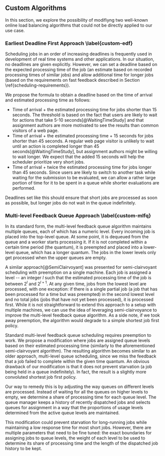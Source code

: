 ## Custom Algorithms

In this section, we explore the possibility of modifiyng two well-known online 
load balancing algorithms that could not be directly applied to our use case.

### Earliest Deadline First Approach \label{custom-edf}

Scheduling jobs in an order of increasing deadlines is frequently used in 
development of real time systems and other applications. In our situation, no 
deadlines are given explicitly. However, we can set a deadline based on the 
expected processing time of the job (an estimate based on recorded processing 
times of similar jobs) and allow additional time for longer jobs (based on the 
requirements on fast feedback described in Section 
\ref{scheduling-requirements}).

We propose the formula to obtain a deadline based on the time of arrival and 
estimated processing time as follows:

- Time of arrival + the estimated processing time for jobs shorter than 15 
  seconds. The threshold is based on the fact that users are likely to wait for 
  actions that take 5-10 seconds[@WaitingTimeStudy] and that assignment authors 
  are more motivated to see the results than common visitors of a web page.
- Time of arrival + the estimated processing time + 15 seconds for jobs shorter 
  than 45 seconds. A regular web page visitor is unlikely to wait until an 
  action is completed longer than 45 seconds[@WaitingTimeStudy], but assignment 
  authors might be willing to wait longer. We expect that the added 15 seconds 
  will help the scheduler prioritize very short jobs.
- Time of arrival + twice the estimated processing time for jobs longer than 45 
  seconds. Since users are likely to switch to another task while waiting for 
  the submission to be evaluated, we can allow a rather large portion of time 
  for it to be spent in a queue while shorter evaluations are performed.

Deadlines set like this should ensure that short jobs are processed as soon as 
possible, but longer jobs do not wait in the queue indefinitely.

### Multi-level Feedback Queue Approach \label{custom-mlfq}

In its standard form, the multi-level feedback queue algorithm maintains 
multiple queues, each of which has a numeric level. Every incoming job is placed 
into the top-level queue. At some point, it is dequeued from the queue and a 
worker starts processing it. If it is not completed within a certain time period 
(the quantum), it is preempted and placed into a lower-level queue, which has a 
longer quantum. The jobs in the lower levels only get processed when the upper 
queues are empty.

A similar approach[@SemiClairvoyant] was presented for semi-clairvoyant 
scheduling with preemption on a single machine. Each job is assigned a level -- 
an integer $l$ such that the estimated processing time of the job is between 
$2^{l}$ and $2^{l + 1}$. At any given time, jobs from the lowest level are 
processed, with one exception: if there is a single partial job (a job that has 
been processed for a time but was preempted) in the second lowest level and no 
total jobs (jobs that have not yet been processed), it is processed first. While 
it is not straightforward to extend this approach to a setup with multiple 
machines, we can use the idea of leveraging semi-clairvoyance to improve the
multi-level feedback queue algorithm. As a side note, if we took away 
preemption, the algorithm would degrade to a simple shortest job first policy.

Standard multi-level feedback queue scheduling requires preemption to work. We 
propose a modification where jobs are assigned queue levels based on their 
estimated processing time (similarly to the aforementioned semi-clairvoyant 
algorithm). The resulting algorithm becomes similar to an older approach, 
multi-level queue scheduling, since we miss the feedback that a job failed to 
complete within the given time quantum. An obvious drawback of our modification 
is that it does not prevent starvation (a job being held in a queue 
indefinitely). In fact, the result is a slightly more convoluted shortest job 
first policy.

Our way to remedy this is by adjusting the way queues on different levels are 
processed. Instead of waiting for all the queues on higher levels to empty, we 
determine a share of processing time for each queue level. The queue manager 
keeps a history of recently dispatched jobs and selects queues for assignment in 
a way that the proportions of usage levels determined from the active queue 
levels are maintained.

This modification could prevent starvation for long-running jobs while 
maintaining a low response time for most short jobs. However, there are multiple 
parameters that need to be fine tuned: the exact boundaries for assigning jobs 
to queue levels, the weight of each level to be used to determine its share of 
processing time and the length of the dispatched job history to be kept.
